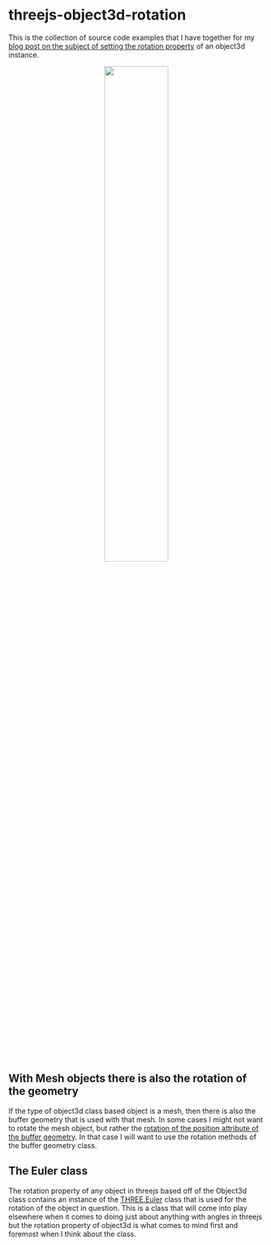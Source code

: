 # threejs-object3d-rotation

This is the collection of source code examples that I have together for my [blog post on the subject of setting the rotation property](https://dustinpfister.github.io/2022/04/08/threejs-object3d-rotation/) of an object3d instance.

<div align="center">
      <a href="https://www.youtube.com/watch?v=837fOzGk7XA">
         <img src="https://img.youtube.com/vi/837fOzGk7XA/0.jpg" style="width:50%;">
      </a>
</div>

## With Mesh objects there is also the rotation of the geometry

If the type of object3d class based object is a mesh, then there is also the buffer geometry that is used with that mesh. In some cases I might not want to rotate the mesh object, but rather the [rotation of the position attribute of the buffer geometry](https://dustinpfister.github.io/2021/05/20/threejs-buffer-geometry-rotation/). In that case I will want to use the rotation methods of the buffer geometry class.

## The Euler class

The rotation property of any object in threejs based off of the Object3d class contains an instance of the [THREE.Euler](https://dustinpfister.github.io/2021/04/28/threejs-euler/) class that is used for the rotation of the object in question. This is a class that will come into play elsewhere when it comes to doing just about anything with angles in threejs but the rotation property of object3d is what comes to mind first and foremost when I think about the class.